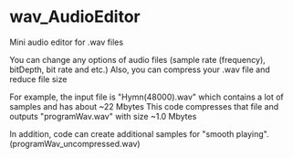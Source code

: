 # wav_AudioEditor
Mini audio editor for .wav files

You can change any options of audio files (sample rate (frequency), bitDepth, bit rate and etc.)
Also, you can compress your .wav file and reduce file size

For example, the input file is "Hymn(48000).wav" which contains a lot of samples and has about ~22 Mbytes
This code compresses that file and outputs "programWav.wav" with size ~1.0 Mbytes

In addition, code can create additional samples for "smooth playing". (programWav_uncompressed.wav)
